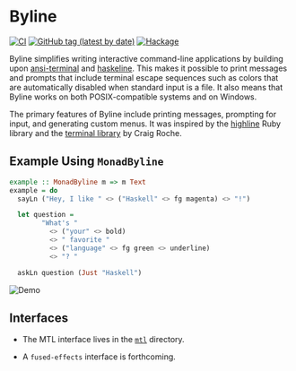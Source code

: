 # Byline

[![CI](https://github.com/pjones/byline/workflows/CI/badge.svg)](https://github.com/pjones/byline/actions)
[![GitHub tag (latest by date)](https://img.shields.io/github/v/tag/pjones/byline?label=release)](https://github.com/pjones/byline/releases)
[![Hackage](https://img.shields.io/hackage/v/byline)](https://hackage.haskell.org/package/byline)

Byline simplifies writing interactive command-line applications by
building upon [ansi-terminal][] and [haskeline][]. This makes it
possible to print messages and prompts that include terminal escape
sequences such as colors that are automatically disabled when standard
input is a file. It also means that Byline works on both
POSIX-compatible systems and on Windows.

The primary features of Byline include printing messages, prompting
for input, and generating custom menus. It was inspired by the
[highline] Ruby library and the [terminal library][] by Craig Roche.

## Example Using `MonadByline`

```haskell
example :: MonadByline m => m Text
example = do
  sayLn ("Hey, I like " <> ("Haskell" <> fg magenta) <> "!")

  let question =
        "What's "
          <> ("your" <> bold)
          <> " favorite "
          <> ("language" <> fg green <> underline)
          <> "? "

  askLn question (Just "Haskell")
```

![Demo](doc/demo.png)

## Interfaces

  * The MTL interface lives in the [`mtl`](mtl) directory.

  * A `fused-effects` interface is forthcoming.

[ansi-terminal]: http://hackage.haskell.org/package/ansi-terminal
[haskeline]: https://hackage.haskell.org/package/haskeline
[highline]: https://github.com/JEG2/highline
[terminal library]: https://github.com/cdxr/terminal
